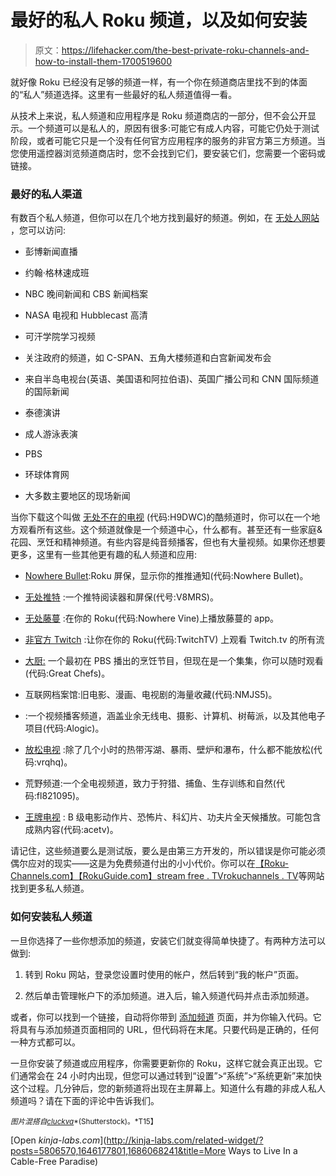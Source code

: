 # 最好的私人 Roku 频道，以及如何安装

> 原文：<https://lifehacker.com/the-best-private-roku-channels-and-how-to-install-them-1700519600>

就好像 Roku 已经没有足够的频道一样，有一个你在频道商店里找不到的体面的“私人”频道选择。这里有一些最好的私人频道值得一看。



从技术上来说，私人频道和应用程序是 Roku 频道商店的一部分，但不会公开显示。一个频道可以是私人的，原因有很多:可能它有成人内容，可能它仍处于测试阶段，或者可能它只是一个没有任何官方应用程序的服务的非官方第三方频道。当您使用遥控器浏览频道商店时，您不会找到它们，要安装它们，您需要一个密码或链接。

### 最好的私人渠道

有数百个私人频道，但你可以在几个地方找到最好的频道。例如，在 [无处人网站](http://www.thenowhereman.com/roku/) ，您可以访问:

*   彭博新闻直播

*   约翰·格林速成班

*   NBC 晚间新闻和 CBS 新闻档案

*   NASA 电视和 Hubblecast 高清

*   可汗学院学习视频

*   关注政府的频道，如 C-SPAN、五角大楼频道和白宫新闻发布会
*   来自半岛电视台(英语、美国语和阿拉伯语)、英国广播公司和 CNN 国际频道的国际新闻

*   泰德演讲

*   成人游泳表演

*   PBS

*   环球体育网

*   大多数主要地区的现场新闻

当你下载这个叫做 [无处不在的电视](https://owner.roku.com/Add/H9DWC) (代码:H9DWC)的酷频道时，你可以在一个地方观看所有这些。这个频道就像是一个频道中心，什么都有。甚至还有一些家庭&花园、烹饪和精神频道。有些内容是纯音频播客，但也有大量视频。如果你还想要更多，这里有一些其他更有趣的私人频道和应用:

*   [Nowhere Bullet](https://owner.roku.com/Add/nowherebullet):Roku 屏保，显示你的推推通知(代码:Nowhere Bullet)。

*   [无处推特](https://owner.roku.com/Add/V8MRS) :一个推特阅读器和屏保(代号:V8MRS)。

*   [无处藤蔓](https://owner.roku.com/Add/nowherevine) :在你的 Roku(代码:Nowhere Vine)上播放藤蔓的 app。

*   [非官方 Twitch](https://owner.roku.com/add/TwitchTV) :让你在你的 Roku(代码:TwitchTV)
    上观看 Twitch.tv 的所有流
*   [大厨:](https://www.roku.com/channels#!details/17000/great-chefs) 一个最初在 PBS 播出的烹饪节目，但现在是一个集集，你可以随时观看(代码:Great Chefs)。

*   互联网档案馆:旧电影、漫画、电视剧的海量收藏(代码:NMJS5)。

*   :一个视频播客频道，涵盖业余无线电、摄影、计算机、树莓派，以及其他电子项目(代码:Alogic)。

*   [放松电视](https://owner.roku.com/Add/vrqhq) :除了几个小时的热带泻湖、暴雨、壁炉和瀑布，什么都不能放松(代码:vrqhq)。
*   荒野频道:一个全电视频道，致力于狩猎、捕鱼、生存训练和自然(代码:fl821095)。
*   [王牌电视](https://owner.roku.com/Add/acetv) : B 级电影动作片、恐怖片、科幻片、功夫片全天候播放。可能包含成熟内容(代码:acetv)。

请记住，这些频道要么是测试版，要么是由第三方开发的，所以错误是你可能必须偶尔应对的现实——这是为免费频道付出的小小代价。你可以在[【Roku-Channels.com】](http://www.roku-channels.com/)[【RokuGuide.com】](http://www.rokuguide.com/private-channels)[stream free . TV](http://streamfree.tv/listings/roku-private-channels/)[rokuchannels . TV](https://www.rokuchannels.tv/)等网站找到更多私人频道。

### **如何安装私人频道**

一旦你选择了一些你想添加的频道，安装它们就变得简单快捷了。有两种方法可以做到:

1.  转到 Roku 网站，登录您设置时使用的帐户，然后转到“我的帐户”页面。

2.  然后单击管理帐户下的添加频道。进入后，输入频道代码并点击添加频道。

或者，你可以找到一个链接，自动将你带到 [添加频道](https://my.roku.com/account/add) 页面，并为你输入代码。它将具有与添加频道页面相同的 URL，但代码将在末尾。只要代码是正确的，任何一种方式都可以。

一旦你安装了频道或应用程序，你需要更新你的 Roku，这样它就会真正出现。它们通常会在 24 小时内出现，但您可以通过转到“设置”>“系统”>“系统更新”来加快这个过程。几分钟后，您的新频道将出现在主屏幕上。知道什么有趣的非成人私人频道吗？请在下面的评论中告诉我们。

<small>*图片混搭自*</small>[<small>*cluckva*</small>](http://www.shutterstock.com/pic-113977453/stock-vector-private-rubber-stamp-vector-illustration-contains-original-brushes.html)<small>*(Shutterstock)。*T15】</small>

[Open *kinja-labs.com*](http://kinja-labs.com/related-widget/?posts=5806570,1646177801,1686068241&title=More Ways to Live In a Cable-Free Paradise)